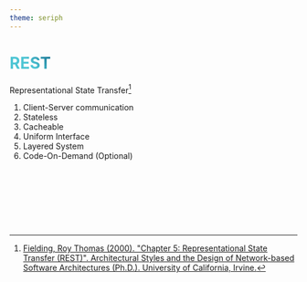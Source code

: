 ```yaml
---
theme: seriph
---
```


# REST

Representational State Transfer[^1]

1. Client-Server communication
2. Stateless
3. Cacheable
4. Uniform Interface
5. Layered System
6. Code-On-Demand (Optional)

<style>
h1 {
  background-color: #2B90B6;
  background-image: linear-gradient(45deg, #4EC5D4 10%, #146b8c 20%);
  background-size: 100%;
  -webkit-background-clip: text;
  -moz-background-clip: text;
  -webkit-text-fill-color: transparent;
  -moz-text-fill-color: transparent;
}
</style>

<br/>
<br/>
<br/>
<br/>
<br/>
<br/>

[^1]: [Fielding, Roy Thomas (2000). "Chapter 5: Representational State Transfer (REST)". Architectural Styles and the Design of Network-based Software Architectures (Ph.D.). University of California, Irvine.](https://www.ics.uci.edu/~fielding/pubs/dissertation/rest_arch_style.htm)

